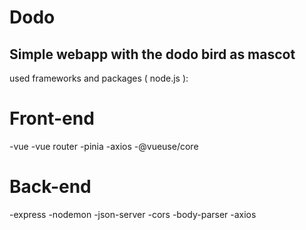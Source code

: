 # Dodo
Simple webapp with the dodo bird as mascot
------

used frameworks and packages ( node.js ):

Front-end
========
-vue
-vue router
-pinia
-axios
-@vueuse/core

Back-end
========
-express
-nodemon
-json-server
-cors
-body-parser
-axios
